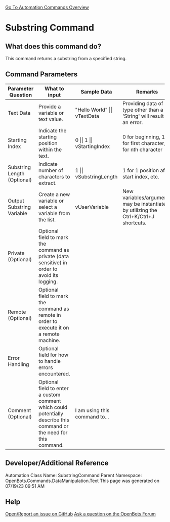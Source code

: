 <!--TITLE: Substring Command -->
<!-- SUBTITLE: a command in the Data Manipulation Commands\Text group. -->
[Go To Automation Commands Overview](/automation-commands)


# Substring Command


## What does this command do?
This command returns a substring from a specified string.


## Command Parameters
| Parameter Question   	| What to input  	|  Sample Data 	| Remarks  	|
| ---                    | ---               | ---           | ---       |
|Text Data|Provide a variable or text value.|"Hello World" \|\| vTextData|Providing data of a type other than a 'String' will result in an error.|
|Starting Index|Indicate the starting position within the text.|0 \|\| 1 \|\| vStartingIndex|0 for beginning, 1 for first character, n for nth character|
|Substring Length (Optional)|Indicate number of characters to extract.|1 \|\| vSubstringLength|1 for 1 position after start index, etc.|
|Output Substring Variable|Create a new variable or select a variable from the list.|vUserVariable|New variables/arguments may be instantiated by utilizing the Ctrl+K/Ctrl+J shortcuts.|
|Private (Optional)|Optional field to mark the command as private (data sensitive) in order to avoid its logging.|||
|Remote (Optional)|Optional field to mark the command as remote in order to execute it on a remote machine.|||
|Error Handling|Optional field for how to handle errors encountered.|||
|Comment (Optional)|Optional field to enter a custom comment which could potentially describe this command or the need for this command.|I am using this command to...||


## Developer/Additional Reference
Automation Class Name: SubstringCommand
Parent Namespace: OpenBots.Commands.DataManipulation.Text
This page was generated on 07/19/23 09:51 AM


## Help
[Open/Report an issue on GitHub](https://github.com/OpenBotsAI/OpenBots.Studio/issues/new)
[Ask a question on the OpenBots Forum](https://openbots.ai/forums/)
